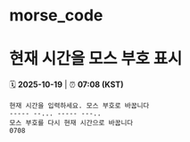 # morse_code
# 현재 시간을 모스 부호 표시
<!-- MORSE_TIME_START -->
🗓️ **2025-10-19** | ⏰ **07:08 (KST)**

```
현재 시간을 입력하세요. 모스 부호로 바꿉니다
----- --... ----- ---..
모스 부호를 다시 현재 시간으로 바꿉니다
0708
```
<!-- MORSE_TIME_END -->

